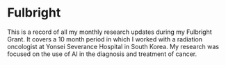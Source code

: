 # Fulbright
This is a record of all my monthly research updates during my Fulbright Grant. It covers a 10 month period in which I worked with a radiation oncologist at Yonsei Severance Hospital in South Korea. My research was focused on the use of AI in the diagnosis and treatment of cancer. 
